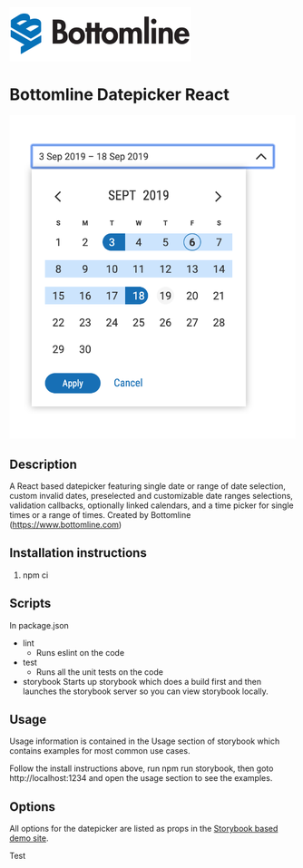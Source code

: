 ![Bottomline](https://raw.githubusercontent.com/bottomline/bottomline-datepicker/master/BT-logo-web-full-color.png)

# Bottomline Datepicker React

![Datepicker React](https://raw.githubusercontent.com/bottomline/bottomline-datepicker/master/readmeScreenshot.png)

## Description

A React based datepicker featuring single date or range of date selection, custom invalid dates, preselected and customizable date ranges selections, validation callbacks, optionally linked calendars, and a time picker for single times or a range of times. Created by Bottomline (https://www.bottomline.com)

## Installation instructions

  1.  npm ci

## Scripts

In package.json

* lint
  * Runs eslint on the code
* test
  * Runs all the unit tests on the code
* storybook
  Starts up storybook which does a build first and then launches the storybook server so you can view storybook locally.

## Usage

Usage information is contained in the Usage section of storybook which contains examples for most common use cases.

Follow the install instructions above, run npm run storybook, then goto http://localhost:1234 and open the usage section to see the examples.

## Options

All options for the datepicker are listed as props in the [Storybook based demo site](https://bottomline.github.io/bottomline-datepicker).

Test

